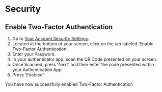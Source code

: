 # Security

## Enable Two-Factor Authentication

1. Go to [Your Account Security Settings](https://app.cal.com/settings/security).
2. Located at the bottom of your screen, click on the tab labeled 'Enable Two-Factor Authentication'.
3. Enter your Password.
4. In your authenticator app, scan the QR Code presented on your screen.
5. Once Scanned, press 'Next' and then enter the code presented within your Authentication App
6. Press 'Enabled'

You have now successfully enabled Two-Factor Authentication